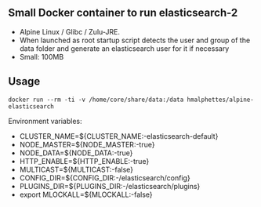 Small Docker container to run elasticsearch-2
---------------------------------------------

- Alpine Linux / Glibc / Zulu-JRE.
- When launched as root startup script detects the user and group of the data folder and generate an elasticsearch user for it if necessary
- Small: 100MB

Usage
-----
```
docker run --rm -ti -v /home/core/share/data:/data hmalphettes/alpine-elasticsearch
```

Environment variables:

- CLUSTER_NAME=${CLUSTER_NAME:-elasticsearch-default}
- NODE_MASTER=${NODE_MASTER:-true}
- NODE_DATA=${NODE_DATA:-true}
- HTTP_ENABLE=${HTTP_ENABLE:-true}
- MULTICAST=${MULTICAST:-false}
- CONFIG_DIR=${CONFIG_DIR:-/elasticsearch/config}
- PLUGINS_DIR=${PLUGINS_DIR:-/elasticsearch/plugins}
- export MLOCKALL=${MLOCKALL:-false}